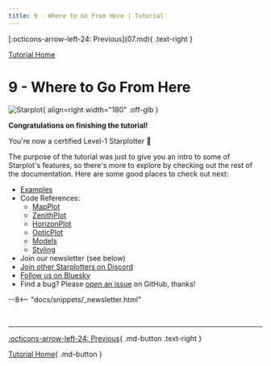 ```yaml
---
title: 9 - Where to Go From Here | Tutorial 
---
```


<div class="flex-space-between tutorial-top-nav" markdown>
  [:octicons-arrow-left-24: Previous](07.md){ .text-right }

  [Tutorial Home](/tutorial)

</div>

# 9 - Where to Go From Here

![Starplot](/images/favicon.svg){ align=right width="180" .off-glb }

**Congratulations on finishing the tutorial!** 

You're now a certified Level-1 Starplotter 🤩

The purpose of the tutorial was just to give you an intro to some of Starplot's features, so there's more to explore by checking out the rest of the documentation. Here are some good places to check out next:

- [Examples](/examples)
- Code References:
    - [MapPlot](/reference-mapplot/)
    - [ZenithPlot](/reference-zenithplot/)
    - [HorizonPlot](/reference-horizonplot/)
    - [OpticPlot](/reference-opticplot/)
    - [Models](/reference-models/)
    - [Styling](/reference-styling/)
- Join our newsletter (see below)
- [Join other Starplotters on Discord](https://discord.gg/WewJJjshFu)
- [Follow us on Bluesky](https://bsky.app/profile/starplot.dev)
- Find a bug? Please [open an issue](https://github.com/steveberardi/starplot/issues) on GitHub, thanks!

--8<-- "docs/snippets/_newsletter.html"

<br/>

---
<div class="flex-space-between" markdown>

[:octicons-arrow-left-24: Previous](08.md){ .md-button .text-right }

[Tutorial Home](/tutorial){ .md-button }

</div>
